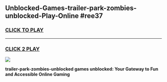 
## Unblocked-Games-trailer-park-zombies-unblocked-Play-Online #ree37
<h3>
<a href="https://news.freeplayer.one?title=trailer-park-zombies-unblocked&ref=3">CLICK TO PLAY</a></h3>
<hr>

<h3>
<a href="https://news.freeplayer.one?title=trailer-park-zombies-unblocked&ref=3">CLICK 2 PLAY</a>
  
</h3>

<a href="https://news.freeplayer.one?title=trailer-park-zombies-unblocked&ref=3"><img src="https://clearcache.store/games.png"></a>


**trailer-park-zombies-unblocked games unblocked: Your Gateway to Fun and Accessible Online Gaming**
